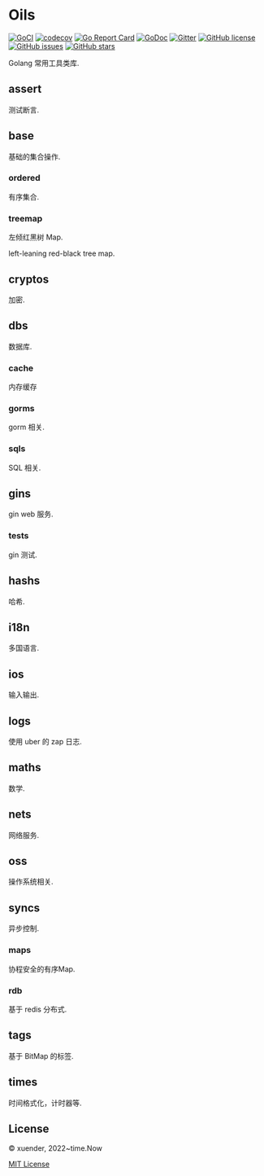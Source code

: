# Oils

[![GoCI](https://github.com/xuender/oils/workflows/Go/badge.svg)](https://github.com/xuender/oils/actions)
[![codecov](https://codecov.io/gh/xuender/oils/branch/main/graph/badge.svg?token=8CTpNIHxYT)](https://codecov.io/gh/xuender/oils)
[![Go Report Card](https://goreportcard.com/badge/github.com/xuender/oils)](https://goreportcard.com/report/github.com/xuender/oils)
[![GoDoc](https://godoc.org/github.com/xuender/oils?status.svg)](https://pkg.go.dev/github.com/xuender/oils)
[![Gitter](https://badges.gitter.im/xuender-oils/community.svg)](https://gitter.im/xuender-oils/community?utm_source=badge&utm_medium=badge&utm_campaign=pr-badge)
[![GitHub license](https://img.shields.io/github/license/xuender/oils)](https://github.com/xuender/oils/blob/main/LICENSE)
[![GitHub issues](https://img.shields.io/github/issues/xuender/oils)](https://github.com/xuender/oils/issues)
[![GitHub stars](https://img.shields.io/github/stars/xuender/oils)](https://github.com/xuender/oils/stargazers)

Golang 常用工具类库.

## assert

测试断言.

## base

基础的集合操作.

### ordered

有序集合.

### treemap

左倾红黑树 Map.

left-leaning red-black tree map.

## cryptos

加密.

## dbs

数据库.

### cache

内存缓存

### gorms

gorm 相关.

### sqls

SQL 相关.

## gins

gin web 服务.

### tests

gin 测试.

## hashs

哈希.

## i18n

多国语言.

## ios

输入输出.

## logs

使用 uber 的 zap 日志.

## maths

数学.

## nets

网络服务.

## oss

操作系统相关.

## syncs

异步控制.

### maps

协程安全的有序Map.

### rdb

基于 redis 分布式.

## tags

基于 BitMap 的标签.

## times

时间格式化，计时器等.

## License

© xuender, 2022~time.Now

[MIT License](https://github.com/xuender/oils/blob/master/License)
